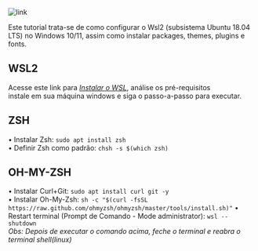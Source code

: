 ![link](https://assets.ubuntu.com/v1/ad89548e-ubuntu-on-wsl.png)

Este tutorial trata-se de como configurar o Wsl2 (subsistema Ubuntu 18.04 LTS) no Windows 10/11, assim como instalar packages, themes, plugins e fonts.

## WSL2

Acesse este link para _[Instalar o WSL](https://docs.microsoft.com/pt-br/windows/wsl/install)_, análise os pré-requisitos <br> instale em sua máquina windows e siga o passo-a-passo para executar.

## ZSH

• Instalar Zsh: `sudo apt install zsh`<br>
• Definir Zsh como padrão: `chsh -s $(which zsh)`

## OH-MY-ZSH

• Instalar Curl+Git: `sudo apt install curl git -y`<br>
• Instalar Oh-My-Zsh: `sh -c "$(curl -fsSL https://raw.github.com/ohmyzsh/ohmyzsh/master/tools/install.sh)"`
• Restart terminal (Prompt de Comando - Mode administrator): `wsl --shutdown`<br>
_Obs: Depois de executar o comando acima, feche o terminal e reabra o terminal shell(linux)_
